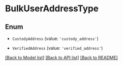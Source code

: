 # BulkUserAddressType


## Enum

* `CustodyAddress` (value: `'custody_address'`)

* `VerifiedAddress` (value: `'verified_address'`)

[[Back to Model list]](../README.md#documentation-for-models) [[Back to API list]](../README.md#documentation-for-api-endpoints) [[Back to README]](../README.md)
